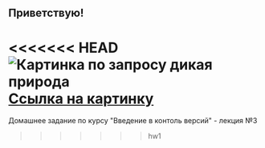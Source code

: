 ## Приветствую!

<<<<<<< HEAD
![Картинка по запросу дикая природа](https://cdn.iz.ru/sites/default/files/styles/2048x1365/public/photo_item-2021-02/1613473174_7.jpg?itok=euv_STj7 "Мишки в дикой природе")
[Ссылка на картинку](https://cdn.iz.ru/sites/default/files/styles/2048x1365/public/photo_item-2021-02/1613473174_7.jpg?itok=euv_STj7 "Мишки в дикой природе")
=======
Домашнее задание по курсу "Введение в контоль версий" - лекция №3
>>>>>>> hw1
